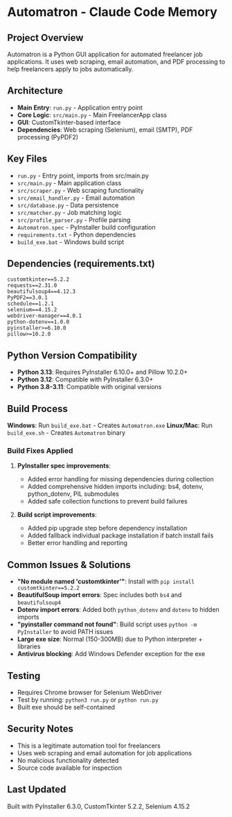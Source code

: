 # Automatron - Claude Code Memory

## Project Overview
Automatron is a Python GUI application for automated freelancer job applications. It uses web scraping, email automation, and PDF processing to help freelancers apply to jobs automatically.

## Architecture
- **Main Entry**: `run.py` - Application entry point
- **Core Logic**: `src/main.py` - Main FreelancerApp class
- **GUI**: CustomTkinter-based interface
- **Dependencies**: Web scraping (Selenium), email (SMTP), PDF processing (PyPDF2)

## Key Files
- `run.py` - Entry point, imports from src/main.py
- `src/main.py` - Main application class
- `src/scraper.py` - Web scraping functionality
- `src/email_handler.py` - Email automation
- `src/database.py` - Data persistence
- `src/matcher.py` - Job matching logic
- `src/profile_parser.py` - Profile parsing
- `Automatron.spec` - PyInstaller build configuration
- `requirements.txt` - Python dependencies
- `build_exe.bat` - Windows build script

## Dependencies (requirements.txt)
```
customtkinter==5.2.2
requests==2.31.0
beautifulsoup4==4.12.3
PyPDF2==3.0.1
schedule==1.2.1
selenium==4.15.2
webdriver-manager==4.0.1
python-dotenv==1.0.0
pyinstaller>=6.10.0
pillow>=10.2.0
```

## Python Version Compatibility
- **Python 3.13**: Requires PyInstaller 6.10.0+ and Pillow 10.2.0+
- **Python 3.12**: Compatible with PyInstaller 6.3.0+
- **Python 3.8-3.11**: Compatible with original versions

## Build Process
**Windows**: Run `build_exe.bat` - Creates `Automatron.exe`
**Linux/Mac**: Run `build_exe.sh` - Creates `Automatron` binary

### Build Fixes Applied
1. **PyInstaller spec improvements**:
   - Added error handling for missing dependencies during collection
   - Added comprehensive hidden imports including: bs4, dotenv, python_dotenv, PIL submodules
   - Added safe collection functions to prevent build failures

2. **Build script improvements**:
   - Added pip upgrade step before dependency installation
   - Added fallback individual package installation if batch install fails
   - Better error handling and reporting

## Common Issues & Solutions
- **"No module named 'customtkinter'"**: Install with `pip install customtkinter==5.2.2`
- **BeautifulSoup import errors**: Spec includes both `bs4` and `beautifulsoup4`
- **Dotenv import errors**: Added both `python_dotenv` and `dotenv` to hidden imports
- **"pyinstaller command not found"**: Build script uses `python -m PyInstaller` to avoid PATH issues
- **Large exe size**: Normal (150-300MB) due to Python interpreter + libraries
- **Antivirus blocking**: Add Windows Defender exception for the exe

## Testing
- Requires Chrome browser for Selenium WebDriver
- Test by running: `python3 run.py` or `python run.py`
- Built exe should be self-contained

## Security Notes
- This is a legitimate automation tool for freelancers
- Uses web scraping and email automation for job applications
- No malicious functionality detected
- Source code available for inspection

## Last Updated
Built with PyInstaller 6.3.0, CustomTkinter 5.2.2, Selenium 4.15.2